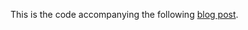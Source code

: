This is the code accompanying the following [blog post](https://ocamlpro.com/blog/2023_01_23_Pea_No_Op/).